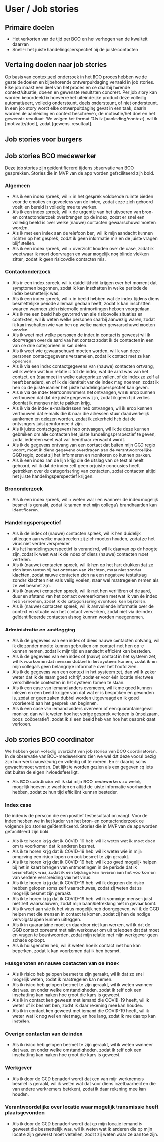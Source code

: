 # User / Job stories

## Primaire doelen
* Het verkorten van de tijd per BCO en het verhogen van de kwaliteit daarvan
* Sneller het juiste handelingsperspectief bij de juiste contacten 

## Vertaling doelen naar job stories
Op basis van contextueel onderzoek in het BCO proces hebben we de gestelde doelen en bijbehorende ontwerpuitdaging vertaald in job stories. Elke job maakt een deel van het proces en de daarbij horende context/situatie, doelen en gewenste resultaten concreet. Per job story kan worden beoordeeld in hoeverre het uiteindelijke product deze volledig automatiseert, volledig ondersteunt, deels ondersteunt, of niet ondersteunt. 
In een job story wordt elke ontwerpuitdaging gevat in een taak, daarin worden de aanleiding en context beschreven, de motivatie/het doel en het gewenste resultaat. We volgen het format “Als ik [aanleiding/context], wil ik [motivatie/doel], zodat [gewenst resultaat].

## Job stories voor burgers 

## Job stories BCO medewerker
Deze job stories zijn geïdentificeerd tijdens observatie van BCO gesprekken. Stories die in MVP van de app worden gefaciliteerd zijn bold.

### Algemeen
  * Als ik een index spreek, wil ik in het gesprek voldoende ruimte bieden voor de emoties en gevoelens van de index, zodat deze zich gehoord voelt, en bereid is volledig mee te werken.
  * Als ik een index spreek, wil ik de urgentie van het uitvoeren van bron- en contactonderzoek overbrengen op de index, zodat er snel een volledig beeld is over welke (nauwe) contacten gewaarschuwd moeten worden.
  * Als ik met een index aan de telefoon ben, wil ik mijn aandacht kunnen richten op het gesprek, zodat ik geen informatie mis en de juiste vragen blijf stellen.
  * Als ik een index spreek, wil ik overzicht houden over de case, zodat ik weet waar ik moet doorvragen en waar mogelijk nog blinde vlekken zitten, zodat ik geen risicovolle contacten mis.

### Contactonderzoek
  * Als in een index spreek, wil ik duidelijkheid krijgen over het moment dat symptomen begonnen, zodat ik kan inschatten in welke periode de index besmettelijk was.
  * Als ik een index spreek, wil ik in beeld hebben wat de index tijdens diens besmettelijke periode allemaal gedaan heeft, zodat ik kan inschatten waar en wanneer zich risicovolle ontmoetingen hebben voorgedaan.
  * Als ik me een beeld heb gevormd van alle risicovolle situaties en contexten, wil ik weten welke personen daarbij aanwezig waren, zodat ik kan inschatten wie van hen op welke manier gewaarschuwd moeten worden.
  * Als ik weet met welke personen de index in contact is geweest wil ik doorvragen over de aard van het contact zodat ik de contacten in een van de drie categorieën in kan delen.
  * Als ik weet wie gewaarschuwd moeten worden, wil ik van deze personen contactgegevens verzamelen, zodat ik contact met ze kan opnemen.
  * Als ik via een index contactgegevens van (nauwe) contacten ontvang, wil ik weten wat hun relatie is tot de index, wat de aard was van het contact, en (daarmee) in welke categorie ze vallen, of de index ze zelf al heeft benaderd, en of ik de identiteit van de index mag noemen, zodat ik hen op de juiste manier het juiste handelingsperspectief kan geven.
  * Als ik via de index telefoonnummers het ontvangen, wil ik erop kunnen vertrouwen dat dat de juiste gegevens zijn, zodat ik geen tijd verlies doordat ik mensen niet te pakken krijg.
  * Als ik via de index e-mailadressen heb ontvangen, wil ik erop kunnen vertrouwen dat e-mails die ik naar die adressen stuur daadwerkelijk aankomen en gelezen worden, zodat ik zekerheid heb dat de ontvangers juist geïnformeerd zijn.
  * Als ik juiste contactgegevens heb ontvangen, wil ik de deze kunnen gebruiken om alle contacten het juiste handelingsperspectief te geven, zodat iedereen weet wat van hem/haar verwacht wordt.
  * Als ik de gegevens ontvang van een contact dat buiten mijn GGD regio woont, moet ik diens gegevens overdragen aan de verantwoordelijke GGD regio, zodat zij het informeren en monitoren op kunnen pakken.
  * Als ik een index aan de lijn krijg die de uitslag van de test al heeft gehoord, wil ik dat de index zelf geen onjuiste conclusies heeft getrokken over de categorisering van contacten, zodat contacten altijd het juiste handelingsperspectief krijgen.

### Brononderzoek
  * Als ik een index spreek, wil ik weten waar en wanneer de index mogelijk besmet is geraakt, zodat ik samen met mijn collega’s brandhaarden kan identificeren. 

### Handelingsperspectief
  * Als ik de index of (nauwe) contacten spreek, wil ik hen duidelijk uitleggen aan welke maatregelen zij zich moeten houden, zodat ze het virus niet verder verspreiden
  * Als het handelingsperspectief is veranderd, wil ik daarvan op de hoogte zijn, zodat ik weet wat ik de index of diens (nauwe) contacten moet vertellen.
  * Als ik (nauwe) contacten spreek, wil ik hen op het hart drukken dat ze zich laten testen bij het ontstaan van klachten, maar niet zonder klachten, zodat nauwe contacten zich na een negatieve testuitslag zonder klachten niet vals veilig voelen, maar wel maatregelen nemen als ze wél besmet zijn.
  * Als ik (nauwe) contacten spreek, wil ik met hen verifiëren of de aard, duur en afstand van het contact overeenkomen met wat ik van de index heb vernomen, zodat ik de categorisering eventueel kan bijstellen.
  * Als ik (nauwe) contacten spreek, wil ik aanvullende informatie over de context en situatie van het contact verwerken, zodat niet via de index geïdentificeerde contacten alsnog kunnen worden meegenomen.

### Administratie en vastlegging
  * Als ik de gegevens van een index of diens nauwe contacten ontvang, wil ik die zonder moeite kunnen gebruiken om contact met hen op te kunnen nemen, zodat ik mijn tijd en aandacht efficiënt kan besteden.
  * Als ik de gegevens van een index of (nauw) contact in het systeem zet, wil ik voorkomen dat mensen dubbel in het systeem komen, zodat ik en mijn collega’s geen belangrijke informatie over het hoofd zien.
  * Als ik de gegevens van een context in het systeem zet, dan wil ik zeker weten dat ik de naam goed schrijf, zodat er voor één locatie niet twee verschillende contexten in het systeem komen te staan.
  * Als ik een case van iemand anders overneem, wil ik me goed kunnen inlezen en een beeld krijgen van dat wat er is besproken en gevonden is, zodat er geen zaken dubbel worden uitgevraagd en ik goed voorbereid aan het gesprek kan beginnen.
  * Als ik een case van iemand anders oveneem of een quarantainegeval monitor, dan wil ik weten hoe het vorige gesprek verlopen is (moeizaam, boos, coöperatief), zodat ik al een beeld heb van hoe het gesprek gaat verlopen.

## Job stories BCO coordinator
We hebben geen volledig overzicht van job stories van BCO coordinatoren. In de observatie van BCO-medewerkers zien we wel dat deze vooral bezig zijn hun werk nauwkeurig en volledig uit te voeren. En er daarbij soms gewacht moet worden. Dat lijkt te worden gezien als een gegeven cq iets dat buiten de eigen invloedsfeer ligt.

  * Als BCO coördinator wil ik dat mijn BCO medewerkers zo weinig mogelijk hoeven te wachten en altijd de juiste informatie voorhanden hebben, zodat ze hun tijd efficiënt kunnen besteden.

### Index case
De index is de persoon die een positief testresultaat ontvangt. Voor de index hebben we in het kader van het bron- en contactonderzoek de volgende job stories geïdentificeerd. Stories die in MVP van de app worden gefaciliteerd zijn bold.

  * Als ik te horen krijg dat ik COVID-19 heb, wil ik weten wat ik moet doen om te voorkomen dat ik anderen besmet. 
  * Als ik te horen krijg dat ik COVID-19 heb, wil ik weten wie in mijn omgeving een risico lopen om ook besmet te zijn geraakt.
  * Als ik te horen krijg dat ik COVID-19 heb, wil ik zo goed mogelijk helpen bij het in kaart brengen van ontmoetingen in de periode dat ik besmettelijk was, zodat ik een bijdrage kan leveren aan het voorkomen van verdere verspreiding van het virus.
  * Als ik te horen krijg dat ik COVID-19 heb, wil ik degenen die risico hebben gelopen soms zelf waarschuwen, zodat zij weten dat ze mogelijk besmet zijn geraakt.
  * Als ik te horen krijg dat ik COVID-19 heb, wil ik sommige mensen juist niet zelf waarschuwen, zodat mijn baan/betrekking niet in gevaar komt. 
  * Als ik weet aan wie ik het virus mogelijk heb doorgegeven, wil ik de GGD helpen met die mensen in contact te komen, zodat zij hen de nodige vervolgstappen kunnen uitleggen.
  * Als ik in quarantaine moet en daardoor niet kan werken, wil ik dat de GGD contact opneemt met mijn werkgever om uit te leggen dat dat moet en vragen te beantwoorden, zodat mijn relatie met mijn werkgever geen schade oploopt.
  * Als ik huisgenoten heb, wil ik weten hoe ik contact met hun kan beperken, zodat ik kan voorkomen dat ik hen besmet.

### Huisgenoten en nauwe contacten van de index
  * Als ik risico heb gelopen besmet te zijn geraakt, wil ik dat zo snel mogelijk weten, zodat ik maatregelen kan nemen.
  * Als ik risico heb gelopen besmet te zijn geraakt, wil ik weten wanneer dat was, en onder welke omstandigheden, zodat ik zelf ook een inschatting kan maken hoe groot die kans is geweest.
  * Als ik in contact ben geweest met iemand die COVID-19 heeft, wil ik weten of ik besmet ben, zodat ik daar rekening mee kan houden.
  * Als ik in contact ben geweest met iemand die COVID-19 heeft, wil ik weten wat ik nog wel en niet mag, en hoe lang, zodat ik me daarop kan instellen.

### Overige contacten van de index
  * Als ik risico heb gelopen besmet te zijn geraakt, wil ik weten wanneer dat was, en onder welke omstandigheden, zodat ik zelf ook een inschatting kan maken hoe groot die kans is geweest.

### Werkgever 
  * Als ik door de GGD benadert wordt dat een van mijn werknemers besmet is geraakt, wil ik weten wat dat voor diens inzetbaarheid en die van andere werknemers betekent, zodat ik daar rekening mee kan houden.

### Verantwoordelijke over locatie waar mogelijk transmissie heeft plaatsgevonden
  * Als ik door de GGD benadert wordt dat op mijn locatie iemand is geweest die besmettelijk was, wil ik weten wat ik anderen die op mijn locatie zijn geweest moet vertellen, zodat zij weten waar ze aan toe zijn.

